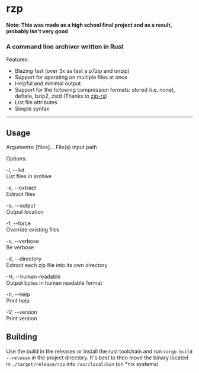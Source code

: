 # rzp
**Note: This was made as a high school final project and as a result, probably isn't very good**
### A command line archiver written in Rust

Features:
- Blazing fast (over 3x as fast a p7zip and unzip)
- Support for operating on multiple files at once
- Helpful and minimal output
- Support for the following compression formats: stored (i.e. none), deflate, bzip2, zstd (Thanks to [zip-rs](https://github.com/zip-rs/zip))
- List file attributes
- Simple syntax
---
## Usage
<div>

Arguments:
  [files]...  File(s) input path

Options:
  
  -l, --list             
  List files in archive

  -x, --extract          
  Extract files

  -o, --output <output>  
  Output location

  -f, --force            
  Override existing files

  -v, --verbose          
  Be verbose

  -d, --directory        
  Extract each zip file into its own directory

  -H, --human-readable    
  Output bytes in human readable format

  -h, --help             
  Print help

  -V, --version          
  Print version
</div>

## Building
Use the build in the releases or install the rust toolchain and run `cargo build --release` in the project directory. It's best to then move the binary located in `./target/release/rzp` into `/usr/local/bin` (on *nix systems)